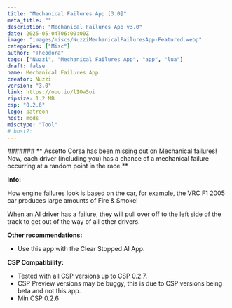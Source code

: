 ```yaml
---
title: "Mechanical Failures App [3.0]"
meta_title: ""
description: "Mechanical Failures App v3.0"
date: 2025-05-04T06:00:00Z
image: "images/miscs/NuzziMechanicalFailuresApp-Featured.webp"
categories: ["Misc"]
author: "Theodora"
tags: ["Nuzzi", "Mechanical Failures App", "app", "lua"]
draft: false
name: Mechanical Failures App
creator: Nuzzi
version: "3.0"
link: https://ouo.io/lIOw5oi
zipsize: 1.2 MB
csp: "0.2.6"
logo: patreon
host: mods
misctype: "Tool"
# host2:
---
```


####### ** Assetto Corsa has been missing out on Mechanical failures! Now, each driver (including you) has a chance of a mechanical failure occurring at a random point in the race.**



**Info:**

How engine failures look is based on the car, for example, the VRC F1 2005 car produces large amounts of Fire & Smoke!

When an AI driver has a failure, they will pull over off to the left side of the track to get out of the way of all other drivers.



**Other recommendations:**

- Use this app with the Clear Stopped AI App.



**CSP Compatibility:**

- Tested with all CSP versions up to CSP 0.2.7.
- CSP Preview versions may be buggy, this is due to CSP versions being beta and not this app.
- Min CSP 0.2.6
